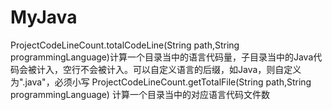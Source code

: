# MyJava
ProjectCodeLineCount.totalCodeLine(String path,String programmingLanguage)计算一个目录当中的语言代码量，子目录当中的Java代码会被计入，空行不会被计入。可以自定义语言的后缀，如Java，则自定义为".java"，必须小写
ProjectCodeLineCount.getTotalFile(String path,String programmingLanguage)
计算一个目录当中的对应语言代码文件数
